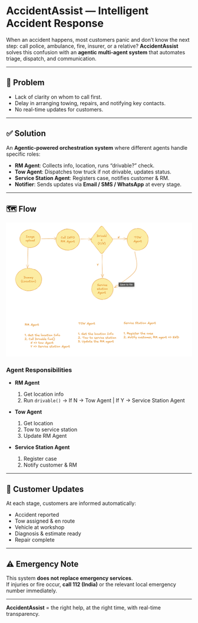 # AccidentAssist — Intelligent Accident Response

When an accident happens, most customers panic and don’t know the next step: call police, ambulance, fire, insurer, or a relative? **AccidentAssist** solves this confusion with an **agentic multi-agent system** that automates triage, dispatch, and communication.

---

## 🚗 Problem
- Lack of clarity on whom to call first.
- Delay in arranging towing, repairs, and notifying key contacts.
- No real-time updates for customers.

---

## ✅ Solution
An **Agentic-powered orchestration system** where different agents handle specific roles:

- **RM Agent**: Collects info, location, runs “drivable?” check.
- **Tow Agent**: Dispatches tow truck if not drivable, updates status.
- **Service Station Agent**: Registers case, notifies customer & RM.
- **Notifier**: Sends updates via **Email / SMS / WhatsApp** at every stage.

---

## 🗺️ Flow

![Architecture Diagram](./info_flow_diagram.png)

### Agent Responsibilities
- **RM Agent**  
  1. Get location info  
  2. Run `drivable()` → If N → Tow Agent | If Y → Service Station Agent  

- **Tow Agent**  
  1. Get location  
  2. Tow to service station  
  3. Update RM Agent  

- **Service Station Agent**  
  1. Register case  
  2. Notify customer & RM  

---

## 🔔 Customer Updates
At each stage, customers are informed automatically:
- Accident reported  
- Tow assigned & en route  
- Vehicle at workshop  
- Diagnosis & estimate ready  
- Repair complete  

---

## ⚠️ Emergency Note
This system **does not replace emergency services**.  
If injuries or fire occur, **call 112 (India)** or the relevant local emergency number immediately.

---

**AccidentAssist** = the right help, at the right time, with real-time transparency.
